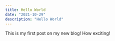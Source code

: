 ```yaml
---
title: Hello World
date: "2021-10-29"
description: "Hello World"
---
```


This is my first post on my new blog! How exciting!

